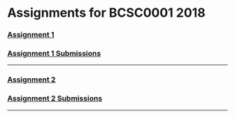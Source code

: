 # Assignments for BCSC0001 2018



### [Assignment 1](https://github.com/dbc2201/gla-bcsc0001-2018/blob/master/assignments/assignment1/README.md)  

### [Assignment 1 Submissions](https://github.com/dbc2201/gla-bcsc0001-2018/blob/master/assignments/assignment1/submissions/README.md)    



_____



### [Assignment 2](https://github.com/dbc2201/gla-bcsc0001-2018/blob/master/assignments/assignment2/README.md)  

### [Assignment 2 Submissions](https://github.com/dbc2201/gla-bcsc0001-2018/blob/master/assignments/assignment2/submissions/README.md)  



_____

